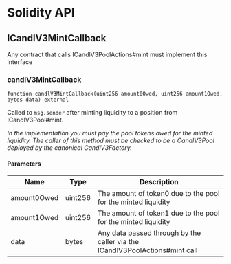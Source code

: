 # Solidity API

## ICandlV3MintCallback

Any contract that calls ICandlV3PoolActions#mint must implement this interface

### candlV3MintCallback

```solidity
function candlV3MintCallback(uint256 amount0Owed, uint256 amount1Owed, bytes data) external
```

Called to `msg.sender` after minting liquidity to a position from ICandlV3Pool#mint.

_In the implementation you must pay the pool tokens owed for the minted liquidity.
The caller of this method must be checked to be a CandlV3Pool deployed by the canonical CandlV3Factory._

#### Parameters

| Name | Type | Description |
| ---- | ---- | ----------- |
| amount0Owed | uint256 | The amount of token0 due to the pool for the minted liquidity |
| amount1Owed | uint256 | The amount of token1 due to the pool for the minted liquidity |
| data | bytes | Any data passed through by the caller via the ICandlV3PoolActions#mint call |

